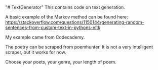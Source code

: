 "# TextGenerator" 
This contains code on text generation.

A basic example of the Markov method can be found here:
https://stackoverflow.com/questions/1150144/generating-random-sentences-from-custom-text-in-pythons-nltk

My example came from Codecademy.

The poetry can be scraped from poemhunter. It is not a very intelligent scraper, but it works for now.

Choose your poets, your genre, your length of poem.